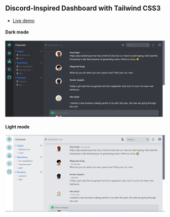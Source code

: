 ## Discord-Inspired Dashboard with Tailwind CSS3

- [Live demo](https://wuv.netlify.app)

#### Dark mode

![Dark mode](./dark.png)

#### Light mode

![Light mode](./light.png)
